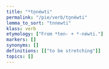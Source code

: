 ```yaml
---
title: "*tn̥néwti"
permalink: "/pie/verb/tn̥néwti"
lemma_to_sort: "tnnewti"
klass: verb
etymology: ["From *ten- +‎ *-néwti."]
markers: []
synonyms: []
definitions: [["to be stretching"]]
topics: []
---
```

